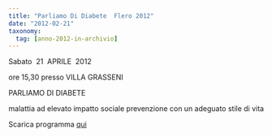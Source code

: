 ```yaml
---
title: "Parliamo Di Diabete  Flero 2012"
date: "2012-02-21"
taxonomy: 
  tag: [anno-2012-in-archivio]
---
```


Sabato  21  APRILE  2012

ore 15,30 presso VILLA GRASSENI

PARLIAMO DI DIABETE

malattia ad elevato impatto sociale prevenzione con un adeguato stile di vita

Scarica programma [qui](http://198.211.122.197/diabetwp/wordpress/wp-content/uploads/2012/02/flero-2012.pdf)
